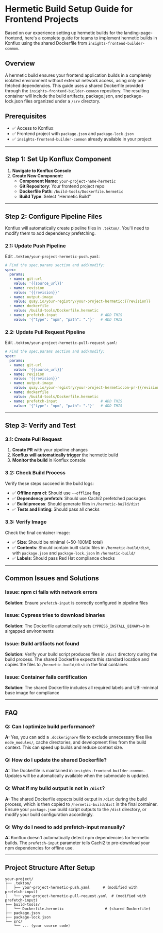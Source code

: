 # **Hermetic Build Setup Guide for Frontend Projects**

Based on our experience setting up hermetic builds for the landing-page-frontend, here's a complete guide for teams to implement hermetic builds in Konflux using the shared Dockerfile from `insights-frontend-builder-common`.

## **Overview**

A hermetic build ensures your frontend application builds in a completely isolated environment without external network access, using only pre-fetched dependencies. This guide uses a shared Dockerfile provided through the `insights-frontend-builder-common` repository. The resulting container will include the build artifacts, package.json, and package-lock.json files organized under a `/srv` directory.

## **Prerequisites**

- ✅ Access to Konflux
- ✅ Frontend project with `package.json` and `package-lock.json`
- ✅ `insights-frontend-builder-common` already available in your project

---

## **Step 1: Set Up Konflux Component**

1. **Navigate to Konflux Console**
2. **Create New Component:**
   - **Component Name**: `your-project-name-hermetic`
   - **Git Repository**: Your frontend project repo
   - **Dockerfile Path**: `/build-tools/Dockerfile.hermetic`
   - **Build Type**: Select "Hermetic Build"

---

## **Step 2: Configure Pipeline Files**

Konflux will automatically create pipeline files in `.tekton/`. You'll need to modify them to add dependency prefetching.

### **2.1: Update Push Pipeline**

Edit `.tekton/your-project-hermetic-push.yaml`:

```yaml
# Find the spec.params section and add/modify:
spec:
  params:
  - name: git-url
    value: '{{source_url}}'
  - name: revision
    value: '{{revision}}'
  - name: output-image
    value: quay.io/your-registry/your-project-hermetic:{{revision}}
  - name: dockerfile
    value: /build-tools/Dockerfile.hermetic
  - name: prefetch-input                    # ADD THIS
    value: '{"type": "npm", "path": "."}'   # ADD THIS
```

### **2.2: Update Pull Request Pipeline**

Edit `.tekton/your-project-hermetic-pull-request.yaml`:

```yaml
# Find the spec.params section and add/modify:
spec:
  params:
  - name: git-url
    value: '{{source_url}}'
  - name: revision
    value: '{{revision}}'
  - name: output-image
    value: quay.io/your-registry/your-project-hermetic:on-pr-{{revision}}
  - name: dockerfile
    value: /build-tools/Dockerfile.hermetic
  - name: prefetch-input                    # ADD THIS
    value: '{"type": "npm", "path": "."}'   # ADD THIS
```

---

## **Step 3: Verify and Test**

### **3.1: Create Pull Request**

1. **Create PR** with your pipeline changes
2. **Konflux will automatically trigger** the hermetic build
3. **Monitor the build** in Konflux console

### **3.2: Check Build Process**

Verify these steps succeed in the build logs:
- ✅ **Offline npm ci**: Should use `--offline` flag
- ✅ **Dependency prefetch**: Should use Cachi2 prefetched packages
- ✅ **Build process**: Should generate files in `/hermetic-build/dist`
- ✅ **Tests and linting**: Should pass all checks

### **3.3: Verify Image**

Check the final container image:
- ✅ **Size**: Should be minimal (~50-100MB total)
- ✅ **Contents**: Should contain built static files in `/hermetic-build/dist`, with `package.json` and `package-lock.json` in `/hermetic-build/`
- ✅ **Labels**: Should pass Red Hat compliance checks

---

## **Common Issues and Solutions**

### **Issue: npm ci fails with network errors**
**Solution**: Ensure `prefetch-input` is correctly configured in pipeline files

### **Issue: Cypress tries to download binaries**
**Solution**: The Dockerfile automatically sets `CYPRESS_INSTALL_BINARY=0` in airgapped environments

### **Issue: Build artifacts not found**
**Solution**: Verify your build script produces files in `/dist` directory during the build process. The shared Dockerfile expects this standard location and copies the files to `/hermetic-build/dist` in the final container.

### **Issue: Container fails certification**
**Solution**: The shared Dockerfile includes all required labels and UBI-minimal base image for compliance

---

## **FAQ**

### **Q: Can I optimize build performance?**
**A:** Yes, you can add a `.dockerignore` file to exclude unnecessary files like `node_modules/`, cache directories, and development files from the build context. This can speed up builds and reduce context size.

### **Q: How do I update the shared Dockerfile?**
**A:** The Dockerfile is maintained in `insights-frontend-builder-common`. Updates will be automatically available when the submodule is updated.

### **Q: What if my build output is not in `/dist`?**
**A:** The shared Dockerfile expects build output in `/dist` during the build process, which is then copied to `/hermetic-build/dist` in the final container. Ensure your `package.json` build script outputs to the `/dist` directory, or modify your build configuration accordingly.

### **Q: Why do I need to add prefetch-input manually?**
**A:** Konflux doesn't automatically detect npm dependencies for hermetic builds. The `prefetch-input` parameter tells Cachi2 to pre-download your npm dependencies for offline use.

---

## **Project Structure After Setup**

```
your-project/
├── .tekton/
│   ├── your-project-hermetic-push.yaml      # (modified with prefetch-input)
│   └── your-project-hermetic-pull-request.yaml  # (modified with prefetch-input)
├── build-tools/
│   └── Dockerfile.hermetic                   # (shared Dockerfile)
├── package.json
├── package-lock.json
└── src/
    └── ... (your source code)
```
